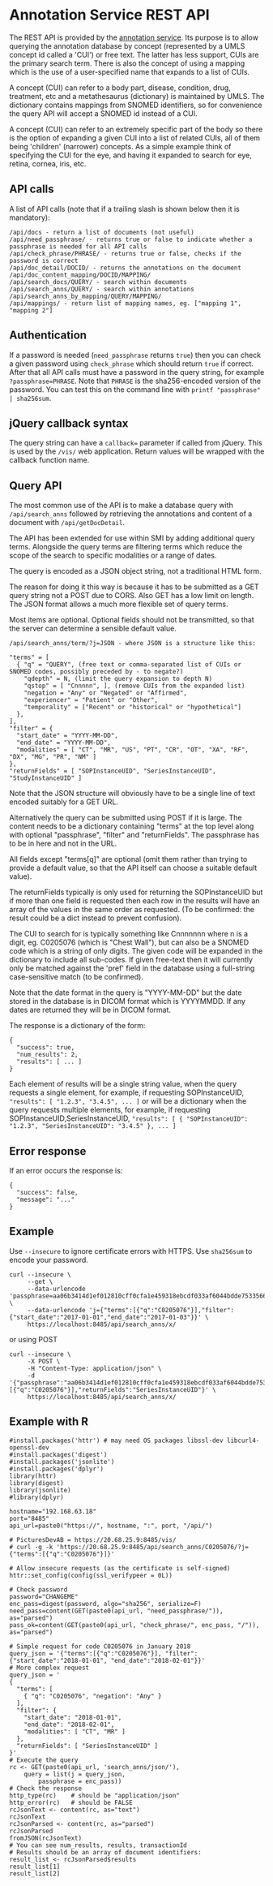 # Annotation Service REST API

The REST API is provided by the [annotation service](annotation_service.md).
Its purpose is to allow querying the annotation database by concept
(represented by a UMLS concept id called a 'CUI') or free text.
The latter has less support, CUIs are the primary search term.
There is also the concept of using a mapping which is the use of a
user-specified name that expands to a list of CUIs.

A concept (CUI) can refer to a body part, disease, condition, drug,
treatment, etc and a metathesaurus (dictionary) is maintained by UMLS.
The dictionary contains mappings from SNOMED identifiers, so for
convenience the query API will accept a SNOMED id instead of a CUI.

A concept (CUI) can refer to an extremely specific part of the body
so there is the option of expanding a given CUI into a list of
related CUIs, all of them being 'children' (narrower) concepts.
As a simple example think of specifying the CUI for the eye,
and having it expanded to search for eye, retina, cornea, iris, etc.

## API calls

A list of API calls (note that if a trailing slash is shown below then it is mandatory):

```
/api/docs - return a list of documents (not useful)
/api/need_passphrase/ - returns true or false to indicate whether a passphrase is needed for all API calls
/api/check_phrase/PHRASE/ - returns true or false, checks if the password is correct
/api/doc_detail/DOCID/ - returns the annotations on the document
/api/doc_content_mapping/DOCID/MAPPING/
/api/search_docs/QUERY/ - search within documents
/api/search_anns/QUERY/ - search within annotations
/api/search_anns_by_mapping/QUERY/MAPPING/
/api/mappings/ - return list of mapping names, eg. ["mapping 1", "mapping 2"]
```

## Authentication

If a password is needed (`need_passphrase` returns `true`) then you can check a given
password using `check_phrase` which should return `true` if correct. After that all
API calls must have a password in the query string, for example `?passphrase=PHRASE`.
Note that `PHRASE` is the sha256-encoded version of the password. You can test this
on the command line with `printf "passphrase" | sha256sum`.

## jQuery callback syntax

The query string can have a `callback=` parameter if called from jQuery.
This is used by the `/vis/` web application.
Return values will be wrapped with the callback function name.

## Query API

The most common use of the API is to make a database query with `/api/search_anns`
followed by retrieving the annotations and content of a document with `/api/getDocDetail`.

The API has been extended for use within SMI by adding additional query terms.
Alongside the query terms are filtering terms which reduce the scope of the search
to specific modalities or a range of dates.

The query is encoded as a JSON object string, not a traditional HTML form.

The reason for doing it this way is because it has to be submitted as a GET query
string not a POST due to CORS. Also GET has a low limit on length. The JSON format
allows a much more flexible set of query terms.

Most items are optional. Optional fields should not be transmitted, so that the
server can determine a sensible default value.
```
/api/search_anns/term/?j=JSON - where JSON is a structure like this:

"terms" = [
  { "q" = "QUERY", (free text or comma-separated list of CUIs or SNOMED codes, possibly preceded by - to negate?)
    "qdepth" = N, (limit the query expansion to depth N)
    "qstop" = [ "Cnnnnn", ], (remove CUIs from the expanded list)
    "negation = "Any" or "Negated" or "Affirmed",
    "experiencer" = "Patient" or "Other",
    "temporality" = ["Recent" or "historical" or "hypothetical"]
  },
],
"filter" = {
  "start_date" = "YYYY-MM-DD",
  "end_date" = "YYYY-MM-DD",
  "modalities" = [ "CT", "MR", "US", "PT", "CR", "OT", "XA", "RF", "DX", "MG", "PR", "NM" ]
},
"returnFields" = [ "SOPInstanceUID", "SeriesInstanceUID", "StudyInstanceUID" ]
```

Note that the JSON structure will obviously have to be a single line of text encoded
suitably for a GET URL.

Alternatively the query can be submitted using POST if it is large. The content
needs to be a dictionary containing "terms" at the top level along with optional
"passphrase", "filter" and "returnFields". The passphrase has to be in here and not in the URL.

All fields except "terms[q]" are optional (omit them rather than trying to provide a
default value, so that the API itself can choose a suitable default value).

The returnFields typically is only used for returning the SOPInstanceUID but if more
than one field is requested then each row in the results will have an array of the
values in the same order as requested. (To be confirmed: the result could be a dict
instead to prevent confusion).

The CUI to search for is typically something like Cnnnnnnn where n is a digit,
eg. C0205076 (which is "Chest Wall"), but can also be a SNOMED code
which is a string of only digits. The given code will be expanded in the dictionary
to include all sub-codes. If given free-text then it will currently only be matched
against the 'pref' field in the database using a full-string case-sensitive match
(to be confirmed).

Note that the date format in the query is "YYYY-MM-DD" but the date stored in the database
is in DICOM format which is YYYYMMDD. If any dates are returned they will be in DICOM format.

The response is a dictionary of the form:
```
{
  "success": true,
  "num_results": 2,
  "results": [ ... ]
}
```

Each element of results will be a single string value, when the query requests a single element,
for example, if requesting SOPInstanceUID,
`"results": [ "1.2.3", "3.4.5", ... ]`
or will be a dictionary when the query requests multiple elements,
for example, if requesting SOPInstanceUID,SeriesInstanceUID,
`"results": [ { "SOPInstanceUID": "1.2.3", "SeriesInstanceUID": "3.4.5" }, ... ]`

## Error response

If an error occurs the response is:
```
{
  "success": false,
  "message": "..."
}
```

## Example

Use `--insecure` to ignore certificate errors with HTTPS. Use `sha256sum` to encode your password.

```
curl --insecure \
     --get \
     --data-urlencode 'passphrase=aa06b3414d1ef012810cff0cfa1e459318ebcdf033af6044bdde7533566b2c23' \
     --data-urlencode 'j={"terms":[{"q":"C0205076"}],"filter":{"start_date":"2017-01-01","end_date":"2017-01-03"}}' \
     https://localhost:8485/api/search_anns/x/
```

or using POST
```
curl --insecure \
     -X POST \
     -H "Content-Type: application/json" \
     -d '{"passphrase":"aa06b3414d1ef012810cff0cfa1e459318ebcdf033af6044bdde7533566b2c23","terms":[{"q":"C0205076"}],"returnFields":"SeriesInstanceUID"}' \
     https://localhost:8485/api/search_anns/x/
```

## Example with R

```
#install.packages('httr') # may need OS packages libssl-dev libcurl4-openssl-dev
#install.packages('digest')
#install.packages('jsonlite')
#install.packages('dplyr')
library(httr)
library(digest)
library(jsonlite)
#library(dplyr)

hostname="192.168.63.18"
port="8485"
api_url=paste0("https://", hostname, ":", port, "/api/")

# PicturesDevAB = https://20.68.25.9:8485/vis/
# curl -g -k 'https://20.68.25.9:8485/api/search_anns/C0205076/?j={"terms":[{"q":"C0205076"}]}'

# Allow insecure requests (as the certificate is self-signed)
httr::set_config(config(ssl_verifypeer = 0L))

# Check password
password="CHANGEME"
enc_pass=digest(password, algo="sha256", serialize=F)
need_pass=content(GET(paste0(api_url, "need_passphrase/")), as="parsed")
pass_ok=content(GET(paste0(api_url, "check_phrase/", enc_pass, "/")), as="parsed")

# Simple request for code C0205076 in January 2018
query_json = '{"terms":[{"q":"C0205076"}], "filter":{"start_date":"2018-01-01", "end_date":"2018-02-01"}}'
# More complex request
query_json = '
{
  "terms": [
    { "q": "C0205076", "negation": "Any" }
  ],
  "filter": {
    "start_date": "2018-01-01",
    "end_date": "2018-02-01",
    "modalities": [ "CT", "MR" ]
  },
  "returnFields": [ "SeriesInstanceUID" ]
}'
# Execute the query
rc <- GET(paste0(api_url, 'search_anns/json/'),
    query = list(j = query_json,
        passphrase = enc_pass))
# Check the response
http_type(rc)    # should be "application/json"
http_error(rc)   # should be FALSE
rcJsonText <- content(rc, as="text")
rcJsonText
rcJsonParsed <- content(rc, as="parsed")
rcJsonParsed
fromJSON(rcJsonText)
# You can see num_results, results, transactionId
# Results should be an array of document identifiers:
result_list <- rcJsonParsed$results
result_list[1]
result_list[2]
```
